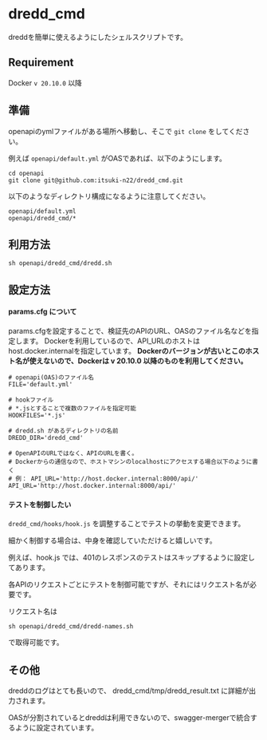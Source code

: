 # dredd_cmd

dreddを簡単に使えるようにしたシェルスクリプトです。

## Requirement

Docker `v 20.10.0` 以降

## 準備

openapiのymlファイルがある場所へ移動し、そこで `git clone` をしてください。

例えば `openapi/default.yml` がOASであれば、以下のようにします。

```
cd openapi
git clone git@github.com:itsuki-n22/dredd_cmd.git
```

以下のようなディレクトリ構成になるように注意してください。

```
openapi/default.yml
openapi/dredd_cmd/*
```


## 利用方法

```
sh openapi/dredd_cmd/dredd.sh
```

## 設定方法

#### params.cfg について

params.cfgを設定することで、検証先のAPIのURL、OASのファイル名などを指定します。
Dockerを利用しているので、API_URLのホストはhost.docker.internalを指定しています。
**Dockerのバージョンが古いとこのホスト名が使えないので、Dockerは v 20.10.0 以降のものを利用してください。**

```
# openapi(OAS)のファイル名 
FILE='default.yml'

# hookファイル
# *.jsとすることで複数のファイルを指定可能
HOOKFILES='*.js'

# dredd.sh があるディレクトリの名前
DREDD_DIR='dredd_cmd'

# OpenAPIのURLではなく、APIのURLを書く。 
# Dockerからの通信なので、ホストマシンのlocalhostにアクセスする場合以下のように書く
# 例： API_URL='http://host.docker.internal:8000/api/'
API_URL='http://host.docker.internal:8000/api/'
```

#### テストを制御したい

`dredd_cmd/hooks/hook.js` を調整することでテストの挙動を変更できます。

細かく制御する場合は、中身を確認していただけると嬉しいです。

例えば、hook.js では、401のレスポンスのテストはスキップするように設定してあります。

各APIのリクエストごとにテストを制御可能ですが、それにはリクエスト名が必要です。

リクエスト名は 

```
sh openapi/dredd_cmd/dredd-names.sh
```

で取得可能です。

## その他

dreddのログはとても長いので、 dredd_cmd/tmp/dredd_result.txt に詳細が出力されます。

OASが分割されているとdreddは利用できないので、swagger-mergerで統合するように設定されています。

